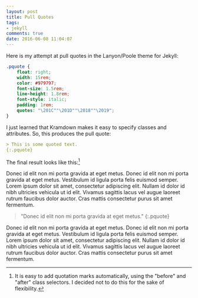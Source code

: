 ```yaml
---
layout: post
title: Pull Quotes
tags:
- jekyll
comments: true
date: 2016-06-08 11:04:07
---
```


Here is my attempt at pull quotes in the Lanyon/Poole theme for Jekyll:

``` css
.pquote {
    float: right;
    width: 15rem;
    color: #979797;
    font-size: 1.5rem;
    line-height: 1.8rem;
    font-style: italic;
    padding: 1rem;
	quotes: "\201C""\201D""\2018""\2019";
}
```

I just learned that Kramdown makes it easy to specify classes and attributes. So, this produces the pull quote:

``` markdown
> This is some quoted text.
{:.pquote}
```

The final result looks like this:[^1]

Donec id elit non mi porta gravida at eget metus. Donec id elit non mi porta gravida at eget metus. Vestibulum id ligula porta felis euismod semper. Lorem ipsum dolor sit amet, consectetur adipiscing elit. Nullam id dolor id nibh ultricies vehicula ut id elit. Vivamus sagittis lacus vel augue laoreet rutrum faucibus dolor auctor. Cras mattis consectetur purus sit amet fermentum.

>"Donec id elit non mi porta gravida at eget metus."
{:.pquote}

Donec id elit non mi porta gravida at eget metus. Donec id elit non mi porta gravida at eget metus. Vestibulum id ligula porta felis euismod semper. Lorem ipsum dolor sit amet, consectetur adipiscing elit. Nullam id dolor id nibh ultricies vehicula ut id elit. Vivamus sagittis lacus vel augue laoreet rutrum faucibus dolor auctor. Cras mattis consectetur purus sit amet fermentum.

[^1]: It is easy to add quotation marks automatically, using the "before" and "after" class selectors. I decided not to do this for the sake of flexibility.
